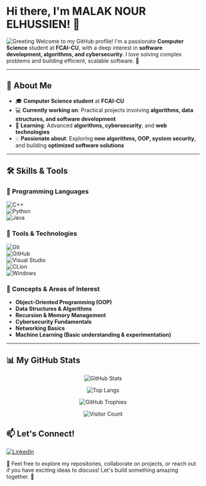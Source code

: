 # Hi there, I'm MALAK NOUR ELHUSSIEN! 👋  
![Greeting](https://readme-typing-svg.herokuapp.com/?lines=Hi,+There+,+Iam+Malak+Nour+Elhussien!;Welcome+to+my+profile!;Have+a+great+day!&center=true&size=25)
Welcome to my GitHub profile! I'm a passionate **Computer Science** student at **FCAI-CU**, with a deep interest in **software development, algorithms, and cybersecurity**. I love solving complex problems and building efficient, scalable software. 🚀  

---

## 🚀 About Me  
- 🎓 **Computer Science student** at **FCAI-CU**  
- 💻 **Currently working on**: Practical projects involving **algorithms, data structures, and software development**  
- 🌱 **Learning**: Advanced **algorithms, cybersecurity**, and **web technologies**  
- 💡 **Passionate about**: Exploring **new algorithms, OOP, system security**, and building **optimized software solutions**  

---

## 🛠️ Skills & Tools  

### 🔹 Programming Languages  
![C++](https://img.shields.io/badge/-C%2B%2B-00599C?style=flat&logo=c%2B%2B&logoColor=white)  
![Python](https://img.shields.io/badge/-Python-3776AB?style=flat&logo=python&logoColor=white)  
![Java](https://img.shields.io/badge/-Java-007396?style=flat&logo=java&logoColor=white)  

### 🔹 Tools & Technologies  
![Git](https://img.shields.io/badge/-Git-F05032?style=flat&logo=git&logoColor=white)  
![GitHub](https://img.shields.io/badge/-GitHub-181717?style=flat&logo=github&logoColor=white)  
![Visual Studio](https://img.shields.io/badge/-Visual%20Studio-5C2D91?style=flat&logo=visual-studio&logoColor=white)  
![CLion](https://img.shields.io/badge/-CLion-000000?style=flat&logo=clion&logoColor=white)  
![Windows](https://img.shields.io/badge/-Windows-0078D6?style=flat&logo=windows&logoColor=white)  

### 🔹 Concepts & Areas of Interest  
- **Object-Oriented Programming (OOP)**  
- **Data Structures & Algorithms**  
- **Recursion & Memory Management**  
- **Cybersecurity Fundamentals**  
- **Networking Basics**  
- **Machine Learning (Basic understanding & experimentation)**  

---
## 📊 My GitHub Stats  

<div align="center">  

![GitHub Stats](https://github-readme-streak-stats.herokuapp.com/?user=Malaknourr&theme=radical)

![Top Langs](https://github-readme-stats.vercel.app/api/top-langs/?username=Malaknourr&layout=compact&theme=radical&hide_border=true)  

![GitHub Trophies](https://github-profile-trophy.vercel.app/?username=Malaknourr&theme=radical&no-frame=true&column=4)  

![Visitor Count](https://komarev.com/ghpvc/?username=Malaknourr&color=brightgreen)
</div>  

## 📫 Let's Connect!  
[![LinkedIn](https://img.shields.io/badge/-LinkedIn-0A66C2?style=flat&logo=linkedin&logoColor=white)](https://www.linkedin.com/in/malak-nourelhussien)  

🚀 Feel free to explore my repositories, collaborate on projects, or reach out if you have exciting ideas to discuss! Let's build something amazing together. 🤝  
